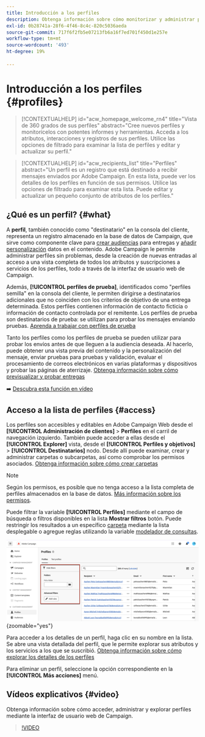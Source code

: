 ```yaml
---
title: Introducción a los perfiles
description: Obtenga información sobre cómo monitorizar y administrar perfiles en Campaign Web.
exl-id: 0b28741a-28f6-4f46-8c4c-820c5036aeda
source-git-commit: 717f6f2fb5e07213fb6a16f7ed701f450d1e257e
workflow-type: tm+mt
source-wordcount: '493'
ht-degree: 19%

---
```


# Introducción a los perfiles {#profiles}

>[!CONTEXTUALHELP]
>id="acw_homepage_welcome_rn4"
>title="Vista de 360 grados de sus perfiles"
>abstract="Cree nuevos perfiles y monitorícelos con potentes informes y herramientas. Acceda a los atributos, interacciones y registros de sus perfiles. Utilice las opciones de filtrado para examinar la lista de perfiles y editar y actualizar su perfil."

<!--additional-url="https://experienceleague.adobe.com/docs/campaign-web/v8/whats-new" text="See release notes"-->

>[!CONTEXTUALHELP]
>id="acw_recipients_list"
>title="Perfiles"
>abstract="Un perfil es un registro que está destinado a recibir mensajes enviados por Adobe Campaign. En esta lista, puede ver los detalles de los perfiles en función de sus permisos. Utilice las opciones de filtrado para examinar esta lista. Puede editar y actualizar un pequeño conjunto de atributos de los perfiles."

## ¿Qué es un perfil? {#what}

A **perfil**, también conocido como &quot;destinatario&quot; en la consola del cliente, representa un registro almacenado en la base de datos de Campaign, que sirve como componente clave para [crear audiencias](create-audience.md) para entregas y [añadir personalización](../personalization/personalize.md) datos en el contenido. Adobe Campaign le permite administrar perfiles sin problemas, desde la creación de nuevas entradas al acceso a una vista completa de todos los atributos y suscripciones a servicios de los perfiles, todo a través de la interfaz de usuario web de Campaign.

Además, **[!UICONTROL perfiles de prueba]**, identificados como &quot;perfiles semilla&quot; en la consola del cliente, le permiten dirigirse a destinatarios adicionales que no coinciden con los criterios de objetivo de una entrega determinada. Estos perfiles contienen información de contacto ficticia o información de contacto controlada por el remitente. Los perfiles de prueba son destinatarios de prueba: se utilizan para probar los mensajes enviando pruebas. [Aprenda a trabajar con perfiles de prueba](test-profiles.md)

Tanto los perfiles como los perfiles de prueba se pueden utilizar para probar los envíos antes de que lleguen a la audiencia deseada. Al hacerlo, puede obtener una vista previa del contenido y la personalización del mensaje, enviar pruebas para pruebas y validación, evaluar el procesamiento de correos electrónicos en varias plataformas y dispositivos y probar las páginas de aterrizaje. [Obtenga información sobre cómo previsualizar y probar entregas](../preview-test/preview-test.md)

➡️ [Descubra esta función en vídeo](#video)

## Acceso a la lista de perfiles {#access}

Los perfiles son accesibles y editables en Adobe Campaign Web desde el **[!UICONTROL Administración de clientes]** > **Perfiles** en el carril de navegación izquierdo. También puede acceder a ellas desde el **[!UICONTROL Explorer]** vista, desde el **[!UICONTROL Perfiles y objetivos]** > **[!UICONTROL Destinatarios]** nodo. Desde allí puede examinar, crear y administrar carpetas o subcarpetas, así como comprobar los permisos asociados. [Obtenga información sobre cómo crear carpetas](../get-started/permissions.md#folders)

>[!NOTE]
>
>Según los permisos, es posible que no tenga acceso a la lista completa de perfiles almacenados en la base de datos. [Más información sobre los permisos](../get-started/permissions.md).

Puede filtrar la variable **[!UICONTROL Perfiles]** mediante el campo de búsqueda o filtros disponibles en la lista **Mostrar filtros** botón. Puede restringir los resultados a un específico [carpeta](../get-started/permissions.md#folders) mediante la lista desplegable o agregue reglas utilizando la variable [modelador de consultas](../query/query-modeler-overview.md).

![](assets/profiles-list-filters.png){zoomable=&quot;yes&quot;}

Para acceder a los detalles de un perfil, haga clic en su nombre en la lista. Se abre una vista detallada del perfil, que le permite explorar sus atributos y los servicios a los que se suscribió. [Obtenga información sobre cómo explorar los detalles de los perfiles](create-profile.md)

Para eliminar un perfil, seleccione la opción correspondiente en la **[!UICONTROL Más acciones]** menú.

## Vídeos explicativos {#video}

Obtenga información sobre cómo acceder, administrar y explorar perfiles mediante la interfaz de usuario web de Campaign.

>[!VIDEO](https://video.tv.adobe.com/v/3427293?quality=12)
